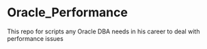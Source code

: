 # Oracle_Performance
This repo for scripts any Oracle DBA needs in his career to deal with performance issues
